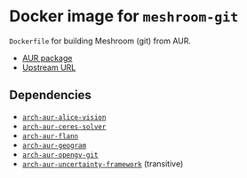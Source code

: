# Docker image for `meshroom-git`

`Dockerfile` for building Meshroom (git) from AUR.

- [AUR package](https://aur.archlinux.org/packages/meshroom-git/)
- [Upstream URL](https://alicevision.org)

## Dependencies

- [`arch-aur-alice-vision`](../arch-aur-alice-vision/README.md)
- [`arch-aur-ceres-solver`](../arch-aur-ceres-solver/README.md)
- [`arch-aur-flann`](../arch-aur-flann/README.md)
- [`arch-aur-geogram`](../arch-aur-flann/README.md)
- [`arch-aur-opengv-git`](../arch-aur-opengv-git/README.md)
- [`arch-aur-uncertainty-framework`](../arch-aur-uncertainty-framework/README.md) (transitive)
